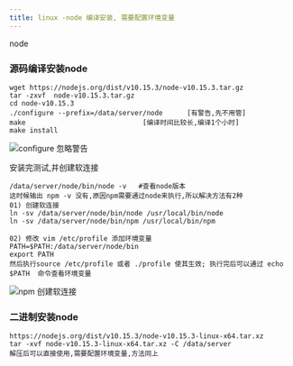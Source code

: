 ```yaml
---
title: linux -node 编译安装, 需要配置环境变量
---
```


node

### 源码编译安装node

```
wget https://nodejs.org/dist/v10.15.3/node-v10.15.3.tar.gz
tar -zxvf  node-v10.15.3.tar.gz
cd node-v10.15.3
./configure --prefix=/data/server/node      [有警告,先不用管]
make                             [编译时间比较长,编译1个小时]
make install
```

![configure 忽略警告](/img/ubuntu/node/warning.png "configure 忽略警告")

安装完测试,并创建软连接

```
/data/server/node/bin/node -v   #查看node版本
这时候输出 npm -v 没有,原因npm需要通过node来执行,所以解决方法有2种
01) 创建软连接
ln -sv /data/server/node/bin/node /usr/local/bin/node
ln -sv /data/server/node/bin/npm /usr/local/bin/npm

02) 修改 vim /etc/profile 添加环境变量
PATH=$PATH:/data/server/node/bin
export PATH
然后执行source /etc/profile 或者 ./profile 使其生效; 执行完后可以通过 echo $PATH  命令查看环境变量
```

![npm  创建软连接](/img/ubuntu/node/npm_ln.png "npm  创建软连接")





### 二进制安装node

```
https://nodejs.org/dist/v10.15.3/node-v10.15.3-linux-x64.tar.xz
tar -xvf node-v10.15.3-linux-x64.tar.xz -C /data/server
解压后可以直接使用,需要配置环境变量,方法同上
```



